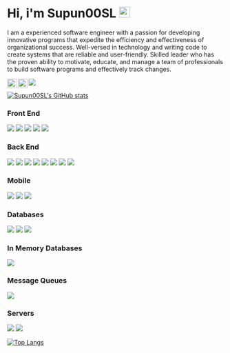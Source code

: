# Hi, i'm Supun00SL <img src="https://media.giphy.com/media/hvRJCLFzcasrR4ia7z/giphy.gif" width="25px">

<link href="https://languages.abranhe.com/logos.css" rel="stylesheet">

<p>
	I am a experienced software engineer with a passion for developing innovative programs that expedite the efficiency and effectiveness of organizational success. Well-versed 
in technology and writing code to create systems that are reliable and user-friendly. Skilled leader who has the proven ability to motivate, educate, and manage a team of 
professionals to build software programs and effectively track changes.
</p>

<a href="https://twitter.com/Supun00SL">
  <img align="left" alt="Supun00SL's | Twitter" width="22px" src="https://raw.githubusercontent.com/peterthehan/peterthehan/master/assets/twitter.svg" />
</a>
<a href="https://www.linkedin.com/in/supun00sl/">
  <img align="left" alt="Supun00SL's LinkedIN" width="22px" src="https://raw.githubusercontent.com/peterthehan/peterthehan/master/assets/linkedin.svg" />
</a>

![](https://komarev.com/ghpvc/?username=Supun00SL&color=red)

[![Supun00SL's GitHub stats](https://github-readme-stats.vercel.app/api?username=Supun00SL&count_private=true&show_icons=true&theme=radical)](https://github.com/Supun00SL/github-readme-stats)

### Front End
![](https://img.shields.io/badge/-ReactJs-61DAFB?logo=react&logoColor=white&style=plastic)
![](https://img.shields.io/badge/-Angular-DD0031?logo=angular&logoColor=white&style=plastic)
![](https://img.shields.io/badge/-ReactSaga-999999?logo=redux-saga&logoColor=white&style=plastic)
![](https://img.shields.io/badge/-Redux-764ABC?logo=redux&logoColor=white&style=plastic)
![](https://img.shields.io/badge/-PHP-777BB4?logo=php&logoColor=white&style=plastic)

### Back End
![](https://img.shields.io/badge/-Java-007396?logo=java&logoColor=white&style=plastic)
![](https://img.shields.io/badge/-C%20Sharp-239120?logo=c-sharp&logoColor=white&style=plastic)
![](https://img.shields.io/badge/-Spring-6DB33F?logo=spring&logoColor=white&style=plastic)
![](https://img.shields.io/badge/-Spring%20Boot-6DB33F?logo=spring-boot&logoColor=white&style=plastic)
![](https://img.shields.io/badge/-Hibernate-59666C?logo=hibernate&logoColor=white&style=plastic)
![](https://img.shields.io/badge/-Node.js-339933?logo=node.js&logoColor=white&style=plastic)
![](https://img.shields.io/badge/-JavaScript-F7DF1E?logo=javascript&logoColor=white&style=plastic)
![](https://img.shields.io/badge/-TypeScript-3178C6?logo=typescript&logoColor=white&style=plastic)

### Mobile
![](https://img.shields.io/badge/-ReactNative-61DAFB?logo=react&logoColor=white&style=plastic)
![](https://img.shields.io/badge/-Android-3DDC84?logo=android&logoColor=white&style=plastic)
![](https://img.shields.io/badge/-Ionic-3880FF?logo=ionic&logoColor=white&style=plastic)

### Databases
![](https://img.shields.io/badge/-MySQL-4479A1?logo=mysql&logoColor=white&style=plastic)
![](https://img.shields.io/badge/-MongoDB-47A248?logo=mongodb&logoColor=white&style=plastic)
![](https://img.shields.io/badge/-Microsoft%20SQL-CC2927?logo=microsoft-sql-server&logoColor=white&style=plastic)

### In Memory Databases
![](https://img.shields.io/badge/-Redis-DC382D?logo=redis&logoColor=white&style=plastic)

### Message Queues
![](https://img.shields.io/badge/-RabbitMQ-FF6600?logo=rabbitmq&logoColor=white&style=plastic)

### Servers
![](https://img.shields.io/badge/-NGINX-009639?logo=nginx&logoColor=white&style=plastic)
![](https://img.shields.io/badge/-AWS-232F3E?logo=amazon-aws&logoColor=white&style=plastic)

[![Top Langs](https://github-readme-stats.vercel.app/api/top-langs/?username=Supun00SL)](https://github.com/Supun00SL/github-readme-stats)

